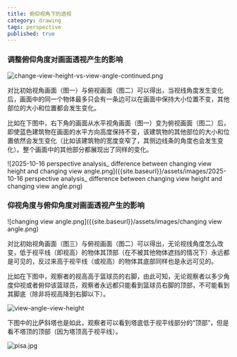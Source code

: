 ```yaml
---
title: 俯仰视角下的透视
category: drawing
tags: perspective
published: true
---
```

### 调整俯仰角度对画面透视产生的影响

![change-view-height-vs-view-angle-continued.png]({{site.baseurl}}/assets/images/change-view-height-vs-view-angle-continued.png)

对比初始视角画面（图一）与俯视画面（图二）可以得出，当视线角度发生变化后，画面中的同一个物体最多只会有一条边可以在画面中保持大小位置不变，其他部位的大小和位置都会发生变化。

比如在下图中，右下角的画面从水平视角画面（图一）变为俯视画面（图二）后，即使蓝色建筑物在画面的水平方向高度保持不变，该建筑物的其他部位的大小和位置依然会发生变化（比如该建筑物的宽度变窄了，其侧边线条的角度也会发生变化）。整个画面中的其他部分都展现出了同样的变化。

![2025-10-16 perspective analysis_ difference between changing view height and changing view angle.png]({{site.baseurl}}/assets/images/2025-10-16 perspective analysis_ difference between changing view height and changing view angle.png)

### 仰视角度与俯仰角度对画面透视产生的影响

![changing view angle.png]({{site.baseurl}}/assets/images/changing view angle.png)

对比初始视角画面（图三）与俯视画面（图二）可以得出，无论视线角度怎么改变，低于视平线（即视高）的物体其顶部（在不被其他物体遮挡的情况下）永远都是可见的，反过来高于视平线（或视高）的物体其底部同样也是永远可见的。

比如在下图中，观察者的视高高于篮球员的右脚，由此可知，无论观察者以多少角度仰视或者俯仰该篮球员，观察者永远都只能看到篮球员右脚的顶部，不可能看到其脚底（除非将视高降到右脚以下）。

![view-angle-view-height]({{site.baseurl}}/assets/images/view-angle-view-height.png)

下图中的比萨斜塔也是如此，观察者可以看到塔底低于视平线部分的“顶部”，但是看不塔顶的顶部（因为塔顶高于视平线）。

![pisa.jpg]({{site.baseurl}}/assets/images/pisa.jpg)